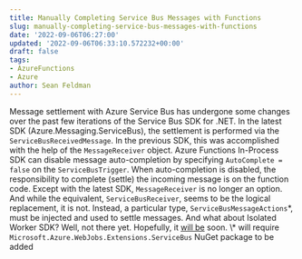 ```yaml
---
title: Manually Completing Service Bus Messages with Functions
slug: manually-completing-service-bus-messages-with-functions
date: '2022-09-06T06:27:00'
updated: '2022-09-06T06:33:10.572232+00:00'
draft: false
tags:
- AzureFunctions
- Azure
author: Sean Feldman
---
```

Message settlement with Azure Service Bus has undergone some changes over the past few iterations of the Service Bus SDK for .NET. In the latest SDK (Azure.Messaging.ServiceBus), the settlement is performed via the `ServiceBusReceivedMessage`. In the previous SDK, this was accomplished with the help of the `MessageReceiver` object.
Azure Functions In-Process SDK can disable message auto-completion by specifying `AutoComplete = false` on the `ServiceBusTrigger`. When auto-completion is disabled, the responsibility to complete (settle) the incoming message is on the function code. Except with the latest SDK, `MessageReceiver` is no longer an option. And while the equivalent, `ServiceBusReceiver`, seems to be the logical replacement, it is not. Instead, a particular type, `ServiceBusMessageActions`\*, must be injected and used to settle messages.
And what about Isolated Worker SDK? Well, not there yet. Hopefully, it [will be](https://github.com/Azure/azure-functions-dotnet-worker/issues/1008) soon.
\\* will require `Microsoft.Azure.WebJobs.Extensions.ServiceBus` NuGet package to be added
